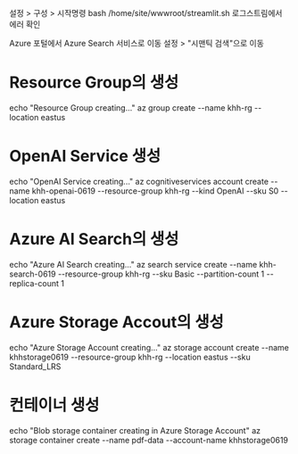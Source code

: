 설정 > 구성 > 시작명령
bash /home/site/wwwroot/streamlit.sh
로그스트림에서 에러 확인



Azure 포털에서 Azure Search 서비스로 이동
설정 > "시맨틱 검색"으로 이동



# Resource Group의 생성
echo "Resource Group creating..."
az group create --name khh-rg --location eastus

# OpenAI Service 생성
echo "OpenAI Service creating..."
az cognitiveservices account create --name khh-openai-0619 --resource-group khh-rg --kind OpenAI --sku S0 --location eastus

# Azure AI Search의 생성
echo "Azure AI Search creating..."
az search service create --name khh-search-0619 --resource-group khh-rg --sku Basic --partition-count 1 --replica-count 1

# Azure Storage Accout의 생성
echo "Azure Storage Account creating..."
az storage account create --name khhstorage0619 --resource-group khh-rg --location eastus --sku Standard_LRS

# 컨테이너 생성
echo "Blob storage container creating in Azure Storage Account"
az storage container create --name pdf-data --account-name khhstorage0619